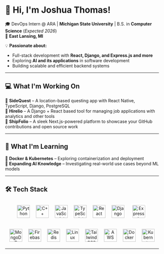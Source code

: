 # 👋 Hi, I'm Joshua Thomas!

🎓 DevOps Intern @ ARA | **Michigan State University** | B.S. in **Computer Science** (*Expected 2026*)  
📍 **East Lansing, MI**  

💡 **Passionate about:**  
- Full-stack development with **React, Django, and Express.js and more**  
- Exploring **AI and its applications** in software development  
- Building scalable and efficient backend systems  

---

## 💻 What I'm Working On  
🔹 **SideQuest** – A location-based questing app with React Native, TypeScript, Django, PostgreSQL  
🔹 **Hirelio** – A Django + React based tool for managing job applications with analytics and other tools  
🔹 **ShipFolio** – A sleek Next.js-powered platform to showcase your GitHub contributions and open source work

---

## 🌱 **What I'm Learning**
🔹 **Docker & Kubernetes** – Exploring containerization and deployment  
🔹 **Expanding AI Knowledge** – Investigating real-world use cases beyond ML models  

---

## 🛠 **Tech Stack**

<p align="center">
  <!-- Row 1 -->
  <img src="https://cdn.jsdelivr.net/gh/devicons/devicon/icons/python/python-original.svg" height="42" alt="Python" style="margin:8px;" />
  <img src="https://cdn.jsdelivr.net/gh/devicons/devicon/icons/cplusplus/cplusplus-original.svg" height="42" alt="C++" style="margin:8px;" />
  <img src="https://cdn.jsdelivr.net/gh/devicons/devicon/icons/javascript/javascript-original.svg" height="42" alt="JavaScript" style="margin:8px;" />
  <img src="https://cdn.jsdelivr.net/gh/devicons/devicon/icons/typescript/typescript-original.svg" height="42" alt="TypeScript" style="margin:8px;" />
  <img src="https://cdn.jsdelivr.net/gh/devicons/devicon/icons/react/react-original.svg" height="42" alt="React" style="margin:8px;" />
  <img src="https://cdn.jsdelivr.net/gh/devicons/devicon/icons/django/django-plain.svg" height="42" alt="Django" style="margin:8px;" />
  <!-- Express is black; add a light chip for dark mode -->
  <img src="https://cdn.jsdelivr.net/gh/devicons/devicon/icons/express/express-original.svg" height="42" alt="Express.js" style="margin:8px; background:#fff; border-radius:8px; padding:6px;" />
</p>

<p align="center">
  <!-- Row 2 -->
  <img src="https://cdn.jsdelivr.net/gh/devicons/devicon/icons/mongodb/mongodb-original.svg" height="42" alt="MongoDB" style="margin:8px;" />
  <img src="https://cdn.jsdelivr.net/gh/devicons/devicon/icons/firebase/firebase-plain.svg" height="42" alt="Firebase" style="margin:8px;" />
  <img src="https://cdn.jsdelivr.net/gh/devicons/devicon/icons/redis/redis-original.svg" height="42" alt="Redis" style="margin:8px;" />
  <img src="https://cdn.jsdelivr.net/gh/devicons/devicon/icons/linux/linux-original.svg" height="42" alt="Linux" style="margin:8px;" />
  <img src="https://cdn.jsdelivr.net/gh/devicons/devicon/icons/tailwindcss/tailwindcss-original.svg" height="42" alt="TailwindCSS" style="margin:8px;" />
  <img src="https://cdn.jsdelivr.net/gh/devicons/devicon/icons/amazonwebservices/amazonwebservices-original-wordmark.svg" height="42" alt="AWS" style="margin:8px;" />
  <img src="https://cdn.jsdelivr.net/gh/devicons/devicon/icons/docker/docker-plain.svg" height="42" alt="Docker" style="margin:8px;" />
  <img src="https://cdn.jsdelivr.net/gh/devicons/devicon/icons/kubernetes/kubernetes-plain.svg" height="42" alt="Kubernetes" style="margin:8px;" />
</p>


---

